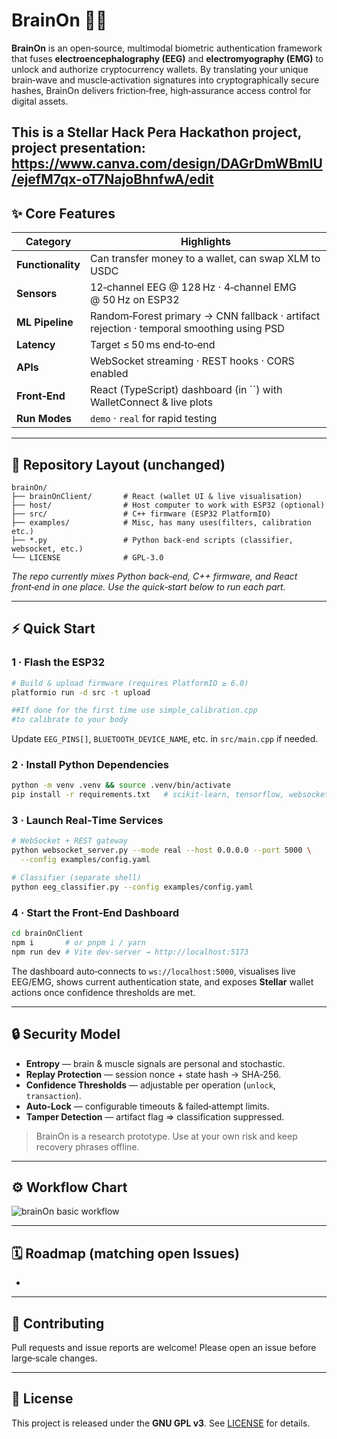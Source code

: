 # BrainOn 🧠🔐

**BrainOn** is an open‑source, multimodal biometric authentication framework that fuses **electroencephalography (EEG)** and **electromyography (EMG)** to unlock and authorize cryptocurrency wallets. By translating your unique brain‑wave and muscle‑activation signatures into cryptographically secure hashes, BrainOn delivers friction‑free, high‑assurance access control for digital assets.

This is a Stellar Hack Pera Hackathon project, project presentation:
https://www.canva.com/design/DAGrDmWBmlU/ejefM7qx-oT7NajoBhnfwA/edit
---

## ✨ Core Features

| Category          | Highlights                                                                               |
| ----------------- | ---------------------------------------------------------------------------------------- |
| **Functionality** | Can transfer money to a wallet, can swap XLM to USDC                                     |
| **Sensors**       | 12‑channel EEG @ 128 Hz · 4‑channel EMG @ 50 Hz on ESP32                                 |
| **ML Pipeline**   | Random‑Forest primary → CNN fallback · artifact rejection · temporal smoothing using PSD |
| **Latency**       | Target ≤ 50 ms end‑to‑end                                                                |
| **APIs**          | WebSocket streaming · REST hooks · CORS enabled                                          |
| **Front‑End**     | React (TypeScript) dashboard (in ``) with WalletConnect & live plots                     |
| **Run Modes**     | `demo` · `real` for rapid testing                                                        |

---

## 📂 Repository Layout (unchanged)

```
brainOn/
├── brainOnClient/       # React (wallet UI & live visualisation)
├── host/                # Host computer to work with ESP32 (optional)
├── src/                 # C++ firmware (ESP32 PlatformIO)
├── examples/            # Misc, has many uses(filters, calibration etc.)
├── *.py                 # Python back‑end scripts (classifier, websocket, etc.)
└── LICENSE              # GPL‑3.0
```

*The repo currently mixes Python back‑end, C++ firmware, and React front‑end in one place. Use the quick‑start below to run each part.*

---

## ⚡ Quick Start

### 1 · Flash the ESP32

```bash
# Build & upload firmware (requires PlatformIO ≥ 6.0)
platformio run -d src -t upload

##If done for the first time use simple_calibration.cpp
#to calibrate to your body
```

Update `EEG_PINS[]`, `BLUETOOTH_DEVICE_NAME`, etc. in `src/main.cpp` if needed.

### 2 · Install Python Dependencies

```bash
python -m venv .venv && source .venv/bin/activate
pip install -r requirements.txt   # scikit‑learn, tensorflow, websockets …
```

### 3 · Launch Real‑Time Services

```bash
# WebSocket + REST gateway
python websocket_server.py --mode real --host 0.0.0.0 --port 5000 \
  --config examples/config.yaml

# Classifier (separate shell)
python eeg_classifier.py --config examples/config.yaml
```

### 4 · Start the Front‑End Dashboard

```bash
cd brainOnClient
npm i       # or pnpm i / yarn
npm run dev # Vite dev‑server → http://localhost:5173
```

The dashboard auto‑connects to `ws://localhost:5000`, visualises live EEG/EMG, shows current authentication state, and exposes **Stellar** wallet actions once confidence thresholds are met.

---

## 🔒 Security Model

- **Entropy** — brain & muscle signals are personal and stochastic.
- **Replay Protection** — session nonce + state hash → SHA‑256.
- **Confidence Thresholds** — adjustable per operation (`unlock`, `transaction`).
- **Auto‑Lock** — configurable timeouts & failed‑attempt limits.
- **Tamper Detection** — artifact flag ⇒ classification suppressed.

> BrainOn is a research prototype. Use at your own risk and keep recovery phrases offline.

---

## ⚙️ Workflow Chart

![brainOn basic workflow](https://github.com/user-attachments/assets/b1df8819-8fab-4d6a-b7a2-d987eadf7938)


---

## 🗓️ Roadmap (matching open Issues)

-

---

## 🤝 Contributing

Pull requests and issue reports are welcome! Please open an issue before large‑scale changes.

---

## 📜 License

This project is released under the **GNU GPL v3**. See [LICENSE](LICENSE) for details.

